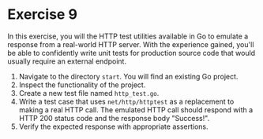 # Exercise 9

In this exercise, you will the HTTP test utilities available in Go to emulate a response from a real-world HTTP server. With the experience gained, you'll be able to confidently write unit tests for production source code that would usually require an external endpoint.

1. Navigate to the directory `start`. You will find an existing Go project.
2. Inspect the functionality of the project.
3. Create a new test file named `http_test.go`.
4. Write a test case that uses `net/http/httptest` as a replacement to making a real HTTP call. The emulated HTTP call should respond with a HTTP 200 status code and the response body "Success!".
5. Verify the expected response with appropriate assertions.